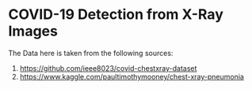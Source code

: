 # COVID-19 Detection from X-Ray Images

The Data here is taken from the following sources:

1. https://github.com/ieee8023/covid-chestxray-dataset
2. https://www.kaggle.com/paultimothymooney/chest-xray-pneumonia
